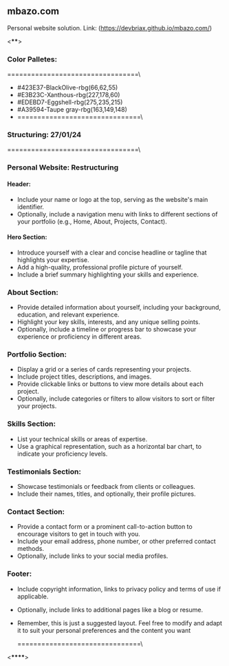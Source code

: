 ## mbazo.com

Personal website solution.
Link: (https://devbriax.github.io/mbazo.com/)

<******************\*\*******************>

### Color Palletes:

=================================\\

- #423E37-BlackOlive-rbg(66,62,55)
- #E3B23C-Xanthous-rbg(227,178,60)
- #EDEBD7-Eggshell-rbg(275,235,215)
- #A39594-Taupe gray-rbg(163,149,148)
- ===============================\\

### Structuring: 27/01/24

=================================\\

### Personal Website: Restructuring

#### Header:

- Include your name or logo at the top, serving as the website's main identifier.
- Optionally, include a navigation menu with links to different sections of your portfolio (e.g., Home, About, Projects, Contact).

#### Hero Section:

- Introduce yourself with a clear and concise headline or tagline that highlights your expertise.
- Add a high-quality, professional profile picture of yourself.
- Include a brief summary highlighting your skills and experience.

### About Section:

- Provide detailed information about yourself, including your background, education, and relevant experience.
- Highlight your key skills, interests, and any unique selling points.
- Optionally, include a timeline or progress bar to showcase your experience or proficiency in different areas.

### Portfolio Section:

- Display a grid or a series of cards representing your projects.
- Include project titles, descriptions, and images.
- Provide clickable links or buttons to view more details about each project.
- Optionally, include categories or filters to allow visitors to sort or filter your projects.

### Skills Section:

- List your technical skills or areas of expertise.
- Use a graphical representation, such as a horizontal bar chart, to indicate your proficiency levels.

### Testimonials Section:

- Showcase testimonials or feedback from clients or colleagues.
- Include their names, titles, and optionally, their profile pictures.

### Contact Section:

- Provide a contact form or a prominent call-to-action button to encourage visitors to get in touch with you.
- Include your email address, phone number, or other preferred contact methods.
- Optionally, include links to your social media profiles.

### Footer:

- Include copyright information, links to privacy policy and terms of use if applicable.
- Optionally, include links to additional pages like a blog or resume.
- Remember, this is just a suggested layout. Feel free to modify and adapt it to suit your personal preferences and the content you want

  ===============================\\

<****************\*\*\*\*****************>
